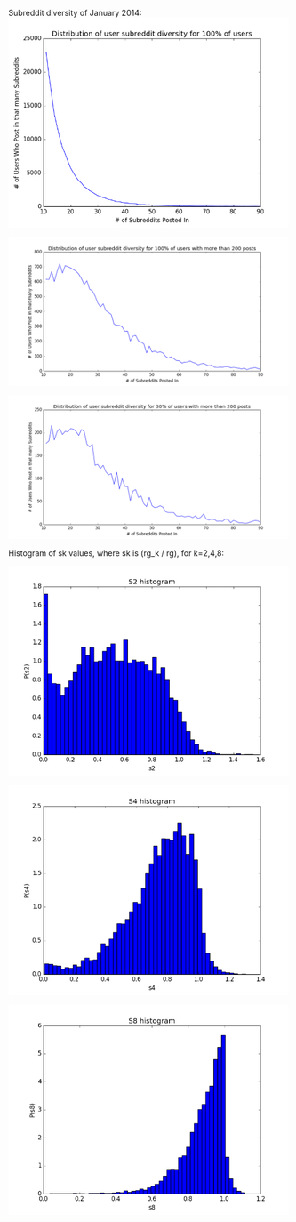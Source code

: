 Subreddit diversity of January 2014:
![all](100_full_distribution.png)

![over 200 posts](100_sample_distribution.png)

![only 30% of previous](30_sample_distribution.png)

Histogram of sk values, where sk is (rg_k / rg), for k=2,4,8:

![s2](s2_hist.png)

![s4](s4_hist.png)

![s8](s8_hist.png)
